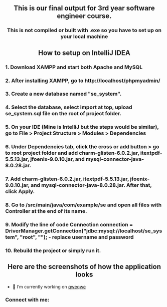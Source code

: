 <h2 align="center"> This is our final output for 3rd year software engineer course. </h1>
<h3 align="center"> This is not compiled or built with .exe so you have to set up on your local machine </h1>

<h2 align="center"> How to setup on IntelliJ IDEA </h2>
<h3 > 1. Download XAMPP and start both Apache and MySQL </h3>
<h3 > 2. After installing XAMPP, go to http://localhost/phpmyadmin/ </h3>
<h3> 3. Create a new database named "se_system". </h3>
<h3> 4. Select the database, select import at top, upload se_system.sql file on the root of project folder.  </h3>
<h3> 5. On your IDE (Mine is IntelliJ but the steps would be similar), go to File >  Project Structure >  Modules > Dependencies </h3>
<h3> 6. Under Dependencies tab, click the cross or add button > go to root project folder and add charm-glisten-6.0.2.jar, itextpdf-5.5.13.jar, jfoenix-9.0.10.jar, and mysql-connector-java-8.0.28.jar.  </h3>
<h3> 7. Add charm-glisten-6.0.2.jar, itextpdf-5.5.13.jar, jfoenix-9.0.10.jar, and mysql-connector-java-8.0.28.jar. After that, click Apply. </h3>
<h3> 8. Go to /src/main/java/com/example/se and open all files with Controller at the end of its name.   </h3>
<h3> 9. Modify the line of code Connection connection = DriverManager.getConnection("jdbc:mysql://localhost/se_system", "root", ""); - replace username and password</h3>
<h3> 10. Rebuild the project or simply run it. </h3>

<h2 align="center"> Here are the screenshots of how the application looks </h2>


- 🔭 I’m currently working on [qweqwe](https://github.com/)

<h3 align="left">Connect with me:</h3>
<p align="left">
</p>
